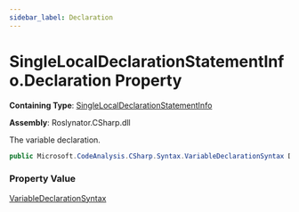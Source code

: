 ```yaml
---
sidebar_label: Declaration
---
```


# SingleLocalDeclarationStatementInfo\.Declaration Property

**Containing Type**: [SingleLocalDeclarationStatementInfo](../index.md)

**Assembly**: Roslynator\.CSharp\.dll

  
The variable declaration\.

```csharp
public Microsoft.CodeAnalysis.CSharp.Syntax.VariableDeclarationSyntax Declaration { get; }
```

### Property Value

[VariableDeclarationSyntax](https://docs.microsoft.com/en-us/dotnet/api/microsoft.codeanalysis.csharp.syntax.variabledeclarationsyntax)


